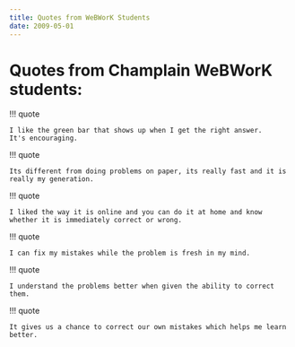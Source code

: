 ```yaml
---
title: Quotes from WeBWorK Students
date: 2009-05-01
---
```


# Quotes from Champlain WeBWorK students:

!!! quote

    I like the green bar that shows up when I get the right answer.
    It's encouraging.
    
!!! quote

    Its different from doing problems on paper, its really fast and it is really my generation.
    
!!! quote

    I liked the way it is online and you can do it at home and know whether it is immediately correct or wrong.

!!! quote

    I can fix my mistakes while the problem is fresh in my mind.

!!! quote

    I understand the problems better when given the ability to correct them.
    
!!! quote

    It gives us a chance to correct our own mistakes which helps me learn better. 